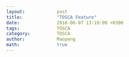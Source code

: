 ```yaml
---
layout:            post
title:             "TOSCA Feature"
date:              2016-06-07 13:10:00 +0300
tags:              TOSCA 
category:          TOSCA
author:            Maopeng
math:              true
---
```

